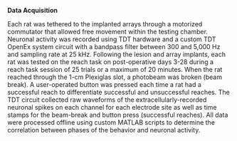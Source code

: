 **Data Acquisition**

Each rat was tethered to the implanted arrays through a motorized commutator that allowed free movement within the testing chamber. Neuronal activity was recorded using TDT hardware and a custom TDT OpenEx system circuit with a bandpass filter between 300 and 5,000 Hz and sampling rate at 25 kHz. Following the lesion and array implants, each rat was tested on the reach task on post-operative days 3-28 during a reach task session of 25 trials or a maximum of 20 minutes. When the rat reached through the 1-cm Plexiglas slot, a photobeam was broken (beam break). A user-operated button was pressed each time a rat had a successful reach to differentiate successful and unsuccessful reaches. The TDT circuit collected raw waveforms of the extracellularly-recorded neuronal spikes on each channel for each electrode site as well as time stamps for the beam-break and button press (successful reaches). All data were processed offline using custom MATLAB scripts to determine the correlation between phases of the behavior and neuronal activity.